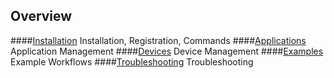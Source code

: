 ## Overview

####[Installation](CLI/overview.md)
Installation, Registration, Commands
####[Applications](CLI/apps.md)
Application Management
####[Devices](CLI/devices.md)
Device Management
####[Examples](CLI/example.md)
Example Workflows
####[Troubleshooting](intro/cli-troubleshooting.md)
Troubleshooting